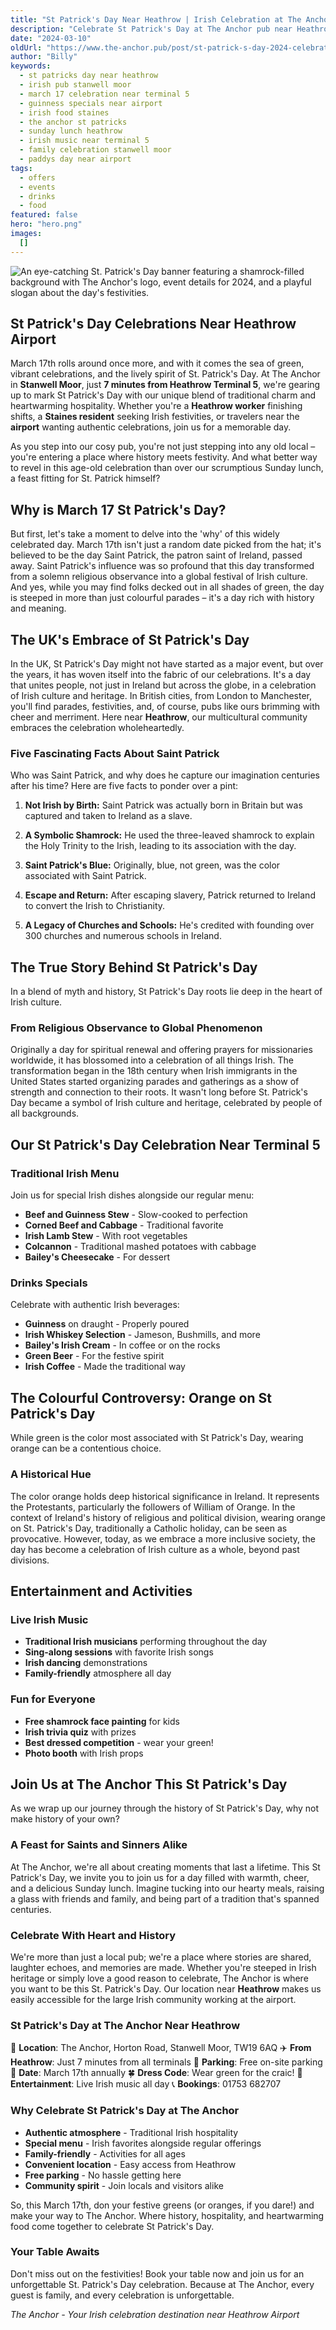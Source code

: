 ```yaml
---
title: "St Patrick's Day Near Heathrow | Irish Celebration at The Anchor"
description: "Celebrate St Patrick's Day at The Anchor pub near Heathrow Airport. Irish festivities in Stanwell Moor, just 7 minutes from Terminal 5. Traditional Sunday lunch, Guinness specials, live Irish music. Perfect for Heathrow workers and Staines residents. Family-friendly celebrations, free parking. Book your table for March 17th festivities."
date: "2024-03-10"
oldUrl: "https://www.the-anchor.pub/post/st-patrick-s-day-2024-celebrate-at-the-anchor-thea"
author: "Billy"
keywords:
  - st patricks day near heathrow
  - irish pub stanwell moor
  - march 17 celebration near terminal 5
  - guinness specials near airport
  - irish food staines
  - the anchor st patricks
  - sunday lunch heathrow
  - irish music near terminal 5
  - family celebration stanwell moor
  - paddys day near airport
tags:
  - offers
  - events
  - drinks
  - food
featured: false
hero: "hero.png"
images:
  []
---
```


  

![An eye-catching St. Patrick's Day banner featuring a shamrock-filled background with The Anchor's logo, event details for 2024, and a playful slogan about the day's festivities.](/content/blog/st-patrick-s-day-2024-celebrate-at-the-anchor-thea/hero.png)

  

## St Patrick's Day Celebrations Near Heathrow Airport

March 17th rolls around once more, and with it comes the sea of green, vibrant celebrations, and the lively spirit of St. Patrick's Day. At The Anchor in **Stanwell Moor**, just **7 minutes from Heathrow Terminal 5**, we're gearing up to mark St Patrick's Day with our unique blend of traditional charm and heartwarming hospitality. Whether you're a **Heathrow worker** finishing shifts, a **Staines resident** seeking Irish festivities, or travelers near the **airport** wanting authentic celebrations, join us for a memorable day.

  

As you step into our cosy pub, you're not just stepping into any old local – you're entering a place where history meets festivity. And what better way to revel in this age-old celebration than over our scrumptious Sunday lunch, a feast fitting for St. Patrick himself?

  

## Why is March 17 St Patrick's Day?

  

But first, let's take a moment to delve into the 'why' of this widely celebrated day. March 17th isn't just a random date picked from the hat; it's believed to be the day Saint Patrick, the patron saint of Ireland, passed away. Saint Patrick's influence was so profound that this day transformed from a solemn religious observance into a global festival of Irish culture. And yes, while you may find folks decked out in all shades of green, the day is steeped in more than just colourful parades – it's a day rich with history and meaning.

  

## The UK's Embrace of St Patrick's Day

  

In the UK, St Patrick's Day might not have started as a major event, but over the years, it has woven itself into the fabric of our celebrations. It's a day that unites people, not just in Ireland but across the globe, in a celebration of Irish culture and heritage. In British cities, from London to Manchester, you'll find parades, festivities, and, of course, pubs like ours brimming with cheer and merriment. Here near **Heathrow**, our multicultural community embraces the celebration wholeheartedly.

  

### Five Fascinating Facts About Saint Patrick

  

Who was Saint Patrick, and why does he capture our imagination centuries after his time? Here are five facts to ponder over a pint:

1.  **Not Irish by Birth:** Saint Patrick was actually born in Britain but was captured and taken to Ireland as a slave.
    
2.  **A Symbolic Shamrock:** He used the three-leaved shamrock to explain the Holy Trinity to the Irish, leading to its association with the day.
    
3.  **Saint Patrick's Blue:** Originally, blue, not green, was the color associated with Saint Patrick.
    
4.  **Escape and Return:** After escaping slavery, Patrick returned to Ireland to convert the Irish to Christianity.
    
5.  **A Legacy of Churches and Schools:** He's credited with founding over 300 churches and numerous schools in Ireland.
    

  

## The True Story Behind St Patrick's Day

  

In a blend of myth and history, St Patrick's Day roots lie deep in the heart of Irish culture.

  

### From Religious Observance to Global Phenomenon

  

Originally a day for spiritual renewal and offering prayers for missionaries worldwide, it has blossomed into a celebration of all things Irish. The transformation began in the 18th century when Irish immigrants in the United States started organizing parades and gatherings as a show of strength and connection to their roots. It wasn't long before St. Patrick's Day became a symbol of Irish culture and heritage, celebrated by people of all backgrounds.

  

## Our St Patrick's Day Celebration Near Terminal 5

### Traditional Irish Menu

Join us for special Irish dishes alongside our regular menu:
- **Beef and Guinness Stew** - Slow-cooked to perfection
- **Corned Beef and Cabbage** - Traditional favorite
- **Irish Lamb Stew** - With root vegetables
- **Colcannon** - Traditional mashed potatoes with cabbage
- **Bailey's Cheesecake** - For dessert

### Drinks Specials

Celebrate with authentic Irish beverages:
- **Guinness** on draught - Properly poured
- **Irish Whiskey Selection** - Jameson, Bushmills, and more
- **Bailey's Irish Cream** - In coffee or on the rocks
- **Green Beer** - For the festive spirit
- **Irish Coffee** - Made the traditional way

## The Colourful Controversy: Orange on St Patrick's Day

  

While green is the color most associated with St Patrick's Day, wearing orange can be a contentious choice.

  

### A Historical Hue

  

The color orange holds deep historical significance in Ireland. It represents the Protestants, particularly the followers of William of Orange. In the context of Ireland's history of religious and political division, wearing orange on St. Patrick's Day, traditionally a Catholic holiday, can be seen as provocative. However, today, as we embrace a more inclusive society, the day has become a celebration of Irish culture as a whole, beyond past divisions.

  

## Entertainment and Activities

### Live Irish Music
- **Traditional Irish musicians** performing throughout the day
- **Sing-along sessions** with favorite Irish songs
- **Irish dancing** demonstrations
- **Family-friendly** atmosphere all day

### Fun for Everyone
- **Free shamrock face painting** for kids
- **Irish trivia quiz** with prizes
- **Best dressed competition** - wear your green!
- **Photo booth** with Irish props

## Join Us at The Anchor This St Patrick's Day

  

As we wrap up our journey through the history of St Patrick's Day, why not make history of your own?

  

### A Feast for Saints and Sinners Alike

  

At The Anchor, we're all about creating moments that last a lifetime. This St Patrick's Day, we invite you to join us for a day filled with warmth, cheer, and a delicious Sunday lunch. Imagine tucking into our hearty meals, raising a glass with friends and family, and being part of a tradition that's spanned centuries.

  

### Celebrate With Heart and History

  

We're more than just a local pub; we're a place where stories are shared, laughter echoes, and memories are made. Whether you're steeped in Irish heritage or simply love a good reason to celebrate, The Anchor is where you want to be this St. Patrick's Day. Our location near **Heathrow** makes us easily accessible for the large Irish community working at the airport.

  

### St Patrick's Day at The Anchor Near Heathrow

📍 **Location**: The Anchor, Horton Road, Stanwell Moor, TW19 6AQ
✈️ **From Heathrow**: Just 7 minutes from all terminals
🚗 **Parking**: Free on-site parking
📅 **Date**: March 17th annually
🍀 **Dress Code**: Wear green for the craic!
🎵 **Entertainment**: Live Irish music all day
📞 **Bookings**: 01753 682707

### Why Celebrate St Patrick's Day at The Anchor

- **Authentic atmosphere** - Traditional Irish hospitality
- **Special menu** - Irish favorites alongside regular offerings
- **Family-friendly** - Activities for all ages
- **Convenient location** - Easy access from Heathrow
- **Free parking** - No hassle getting here
- **Community spirit** - Join locals and visitors alike

So, this March 17th, don your festive greens (or oranges, if you dare!) and make your way to The Anchor. Where history, hospitality, and heartwarming food come together to celebrate St Patrick's Day.

  

### Your Table Awaits

  

Don't miss out on the festivities! Book your table now and join us for an unforgettable St. Patrick's Day celebration. Because at The Anchor, every guest is family, and every celebration is unforgettable.

*The Anchor - Your Irish celebration destination near Heathrow Airport*